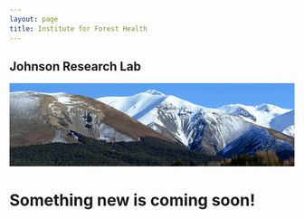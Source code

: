 ```yaml
---
layout: page
title: Institute for Forest Health
---
```


## Johnson Research Lab

![welcome image here](NZ_Treeline.jpg)

# Something new is coming soon!
